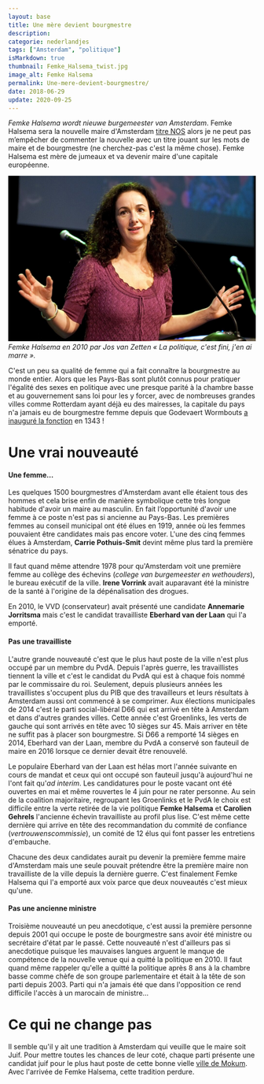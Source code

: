 ```yaml
---
layout: base
title: Une mère devient bourgmestre
description: 
categorie: nederlandjes
tags: ["Amsterdam", "politique"]
isMarkdown: true
thumbnail: Femke_Halsema_twist.jpg
image_alt: Femke Halsema
permalink: Une-mere-devient-bourgmestre/
date: 2018-06-29
update: 2020-09-25
---
```




*Femke Halsema wordt nieuwe burgemeester van Amsterdam*. Femke Halsema sera la nouvelle maire d'Amsterdam [titre NOS](https://nos.nl/artikel/2238741-femke-halsema-wordt-nieuwe-burgemeester-van-amsterdam.html) alors je ne peut pas m’empêcher de commenter la nouvelle avec un titre jouant sur les mots de maire et de bourgmestre (ne cherchez-pas c'est la même chose). Femke Halsema est mère de jumeaux et va devenir maire d'une capitale européenne.

![Femke Halsema en 2010](Femke_Halsema_twist.jpg)
*Femke Halsema en 2010 par Jos van Zetten « La politique, c'est fini, j'en ai marre ».*

C'est un peu sa qualité de femme qui a fait connaître la bourgmestre au monde entier. Alors que les Pays-Bas sont plutôt connus pour pratiquer l'égalité des sexes en politique avec une presque parité à la chambre basse et au gouvernement sans loi pour les y forcer, avec de nombreuses grandes villes comme Rotterdam ayant déjà eu des mairesses, la capitale du pays n'a jamais eu de bourgmestre femme depuis que Godevaert Wormbouts [a inauguré la fonction](https://fr.wikipedia.org/wiki/Liste_des_bourgmestres_d%27Amsterdam "Liste des bourgmestres d'Amsterdam") en 1343 !

# Une vrai nouveauté
<!--excerpt-->

#### Une femme…

Les quelques 1500 bourgmestres d'Amsterdam avant elle étaient tous des hommes et cela brise enfin de manière symbolique cette très longue habitude d'avoir un maire au masculin. En fait l’opportunité d'avoir une femme à ce poste n'est pas si ancienne au Pays-Bas. Les premières femmes au conseil municipal ont été élues en 1919, année où les femmes pouvaient être candidates mais pas encore voter. L'une des cinq femmes élues à Amsterdam, **Carrie Pothuis-Smit** devint même plus tard la première sénatrice du pays.

Il faut quand même attendre 1978 pour qu'Amsterdam voit une première femme au collège des échevins (*college van burgemeester en wethouders*), le bureau exécutif de la ville. **Irene Vorrink** avait auparavant été la ministre de la santé à l'origine de la dépénalisation des drogues.

En 2010, le VVD (conservateur) avait présenté une candidate **Annemarie Jorritsma** mais c'est le candidat travailliste **Eberhard van der Laan** qui l'a emporté.

#### Pas une travailliste

L'autre grande nouveauté c'est que le plus haut poste de la ville n'est plus occupé par un membre du PvdA. Depuis l'après guerre, les travaillistes tiennent la ville et c'est le candidat du PvdA qui est à chaque fois nommé par le commissaire du roi. Seulement, depuis plusieurs années les travaillistes s'occupent plus du PIB que des travailleurs et leurs résultats à Amsterdam aussi ont commencé à se comprimer. Aux élections municipales de 2014 c'est le parti social-libéral D66 qui est arrivé en tête à Amsterdam et dans d'autres grandes villes. Cette année c'est Groenlinks, les verts de gauche qui sont arrivés en tête avec 10 sièges sur 45. Mais arriver en tête ne suffit pas à placer son bourgmestre. Si D66 a remporté 14 sièges en 2014, Eberhard van der Laan, membre du PvdA a conservé son fauteuil de maire en 2016 lorsque ce dernier devait être renouvelé.

Le populaire Eberhard van der Laan est hélas mort l'année suivante en cours de mandat et ceux qui ont occupé son fauteuil jusqu'à aujourd'hui ne l'ont fait qu'*ad interim*. Les candidatures pour le poste vacant ont été ouvertes en mai et même rouvertes le 4 juin pour ne rater personne. Au sein de la coalition majoritaire, regroupant les Groenlinks et le PvdA le choix est difficile entre la verte retirée de la vie politique **Femke Halsema** et **Carolien Gehrels** l'ancienne échevin travailliste au profil plus lise. C'est même cette dernière qui arrive en tête des recommandation du commité de confiance (*vertrouwenscommissie*), un comité de 12 élus qui font passer les entretiens d'embauche.

Chacune des deux candidates aurait pu devenir la première femme maire d'Amsterdam mais une seule pouvait prétendre être la première maire non travailliste de la ville depuis la dernière guerre. C'est finalement Femke Halsema qui l'a emporté aux voix parce que deux nouveautés c'est mieux qu'une.

#### Pas une ancienne ministre

Troisième nouveauté un peu anecdotique, c'est aussi la première personne depuis 2001 qui occupe le poste de bourgmestre sans avoir été ministre ou secrétaire d'état par le passé. Cette nouveauté n'est d'ailleurs pas si anecdotique puisque les mauvaises langues arguent le manque de compétence de la nouvelle venue qui a quitté la politique en 2010. Il faut quand même rappeler qu'elle a quitté la politique après 8 ans à la chambre basse comme chèfe de son groupe parlementaire et était à la tête de son parti depuis 2003. Parti qui n'a jamais été que dans l'opposition ce rend difficile l'accès à un marocain de ministre…

# Ce qui ne change pas

Il semble qu'il y ait une tradition à Amsterdam qui veuille que le maire soit Juif. Pour mettre toutes les chances de leur coté, chaque parti présente une candidat juif pour le plus haut poste de cette bonne vielle [ville de Mokum](/nouveau-mot-chanoeka). Avec l'arrivée de Femke Halsema, cette tradition perdure.

<!-- post notes:
https://www.parool.nl/nieuws/hoe-de-benoeming-van-favoriet-halsema-bijna-mislukte~bd4e6247/
--->
